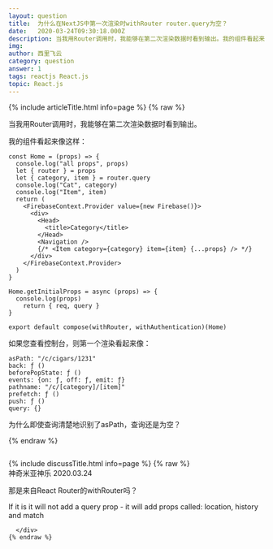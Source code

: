 ```yaml
---
layout: question
title:  为什么在NextJS中第一次渲染时withRouter router.query为空？
date:   2020-03-24T09:30:18.000Z
description: 当我用Router调用时，我能够在第二次渲染数据时看到输出。我的组件看起来像这样：const Home = (props) => {  cons...
img: 
author: 西里飞云
category: question
answer: 1
tags: reactjs React.js
topic: React.js
---
```

<div class="article-root">
  <div class="article">
    {% include articleTitle.html info=page %}
    {% raw %}
    <div class="article-content"><p><font style="vertical-align: inherit;"><font style="vertical-align: inherit;">当我用Router调用时，我能够在第二次渲染数据时看到输出。</font></font></p>

<p><font style="vertical-align: inherit;"><font style="vertical-align: inherit;">我的组件看起来像这样：</font></font></p>

<pre><code>const Home = (props) =&gt; {<font></font>
  console.log("all props", props)<font></font>
  let { router } = props<font></font>
  let { category, item } = router.query<font></font>
  console.log("Cat", category)<font></font>
  console.log("Item", item)<font></font>
  return (<font></font>
    &lt;FirebaseContext.Provider value={new Firebase()}&gt;<font></font>
      &lt;div&gt;<font></font>
        &lt;Head&gt;<font></font>
          &lt;title&gt;Category&lt;/title&gt;<font></font>
        &lt;/Head&gt;<font></font>
        &lt;Navigation /&gt;<font></font>
        {/* &lt;Item category={category} item={item} {...props} /&gt; */}<font></font>
      &lt;/div&gt;<font></font>
    &lt;/FirebaseContext.Provider&gt;<font></font>
  )<font></font>
}<font></font>
<font></font>
Home.getInitialProps = async (props) =&gt; {<font></font>
  console.log(props)<font></font>
    return { req, query }<font></font>
}<font></font>
<font></font>
export default compose(withRouter, withAuthentication)(Home)<font></font>
</code></pre>

<p><font style="vertical-align: inherit;"><font style="vertical-align: inherit;">如果您查看控制台，则第一个渲染看起来像：</font></font></p>

<pre><code>asPath: "/c/cigars/1231"<font></font>
back: ƒ ()<font></font>
beforePopState: ƒ ()<font></font>
events: {on: ƒ, off: ƒ, emit: ƒ}<font></font>
pathname: "/c/[category]/[item]"<font></font>
prefetch: ƒ ()<font></font>
push: ƒ ()<font></font>
query: {}<font></font>
</code></pre>

<p><font style="vertical-align: inherit;"><font style="vertical-align: inherit;">为什么即使查询清楚地识别了asPath，查询还是为空？</font></font></p></div>
    {% endraw %}
  </div>
  <p style="height: 0;width:0;overflow: hidden;"> 第3565篇《为什么在NextJS中第一次渲染时withRouter router.query为空？》来自Winter(https://github.com/aiyld/aiyld.github.io)的站点</p>
  <div class="discuss-wrapper">
    {% include discussTitle.html info=page %}
    {% raw %}
    <div class="discuss-item">
        <div class="discuss-parent">
          <div class="discuss-meta">
            <span class="discuss-user">神奇米亚神乐</span>
            <span class="discuss-time">2020.03.24</span>
          </div>
          <div class="discuss-comment"><p><font style="vertical-align: inherit;"><font style="vertical-align: inherit;">那是来自React Router的withRouter吗？</font></font></p>

<p>If it is it will not add a query prop - it will add props called: location, history and match</p></div>
        </div>
        
      </div>
    {% endraw %}
  </div>
<div>
